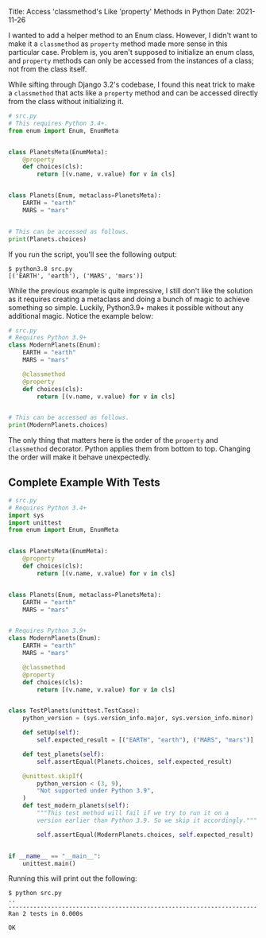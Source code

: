 Title: Access 'classmethod's Like 'property' Methods in Python
Date: 2021-11-26


I wanted to add a helper method to an Enum class. However, I didn't want to make it a `classmethod` as `property` method made more sense in this particular case. Problem is, you aren't supposed to initialize an enum class, and `property` methods can only be accessed from the instances of a class; not from the class itself.

While sifting through Django 3.2's codebase, I found this neat trick to make a `classmethod` that acts like a `property` method and can be accessed directly from the class without initializing it.


```python
# src.py
# This requires Python 3.4+.
from enum import Enum, EnumMeta


class PlanetsMeta(EnumMeta):
    @property
    def choices(cls):
        return [(v.name, v.value) for v in cls]


class Planets(Enum, metaclass=PlanetsMeta):
    EARTH = "earth"
    MARS = "mars"


# This can be accessed as follows.
print(Planets.choices)
```

If you run the script, you'll see the following output:

```
$ python3.8 src.py
[('EARTH', 'earth'), ('MARS', 'mars')]
```

While the previous example is quite impressive, I still don't like the solution as it requires creating a metaclass and doing a bunch of magic to achieve something so simple. Luckily, Python3.9+ makes it possible without any additional magic. Notice the example below:

```python
# src.py
# Requires Python 3.9+
class ModernPlanets(Enum):
    EARTH = "earth"
    MARS = "mars"

    @classmethod
    @property
    def choices(cls):
        return [(v.name, v.value) for v in cls]


# This can be accessed as follows.
print(ModernPlanets.choices)
```

The only thing that matters here is the order of the `property` and `classmethod` decorator. Python applies them from bottom to top. Changing the order will make it behave unexpectedly.


## Complete Example With Tests


```python
# src.py
# Requires Python 3.4+
import sys
import unittest
from enum import Enum, EnumMeta


class PlanetsMeta(EnumMeta):
    @property
    def choices(cls):
        return [(v.name, v.value) for v in cls]


class Planets(Enum, metaclass=PlanetsMeta):
    EARTH = "earth"
    MARS = "mars"


# Requires Python 3.9+
class ModernPlanets(Enum):
    EARTH = "earth"
    MARS = "mars"

    @classmethod
    @property
    def choices(cls):
        return [(v.name, v.value) for v in cls]


class TestPlanets(unittest.TestCase):
    python_version = (sys.version_info.major, sys.version_info.minor)

    def setUp(self):
        self.expected_result = [("EARTH", "earth"), ("MARS", "mars")]

    def test_planets(self):
        self.assertEqual(Planets.choices, self.expected_result)

    @unittest.skipIf(
        python_version < (3, 9),
        "Not supported under Python 3.9",
    )
    def test_modern_planets(self):
        """This test method will fail if we try to run it on a
        version earlier than Python 3.9. So we skip it accordingly."""

        self.assertEqual(ModernPlanets.choices, self.expected_result)


if __name__ == "__main__":
    unittest.main()
```

Running this will print out the following:

```
$ python src.py
..
----------------------------------------------------------------------
Ran 2 tests in 0.000s

OK
```
